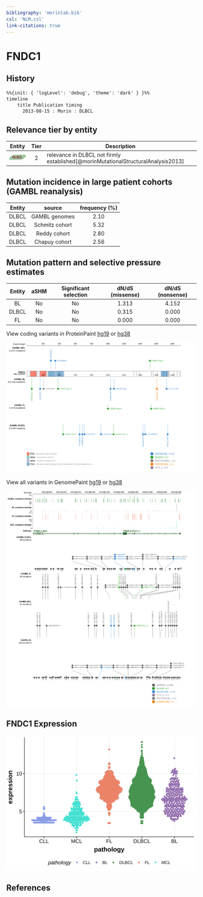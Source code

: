 ```yaml
---
bibliography: 'morinlab.bib'
csl: 'NLM.csl'
link-citations: true
---
```

# FNDC1

## History
```mermaid
%%{init: { 'logLevel': 'debug', 'theme': 'dark' } }%%
timeline
    title Publication timing
      2013-08-15 : Morin : DLBCL
```

## Relevance tier by entity

|Entity|Tier|Description                              |
|:------:|:----:|-----------------------------------------|
|![DLBCL](images/icons/DLBCL_tier2.png) |2   |relevance in DLBCL not firmly established[@morinMutationalStructuralAnalysis2013]|

## Mutation incidence in large patient cohorts (GAMBL reanalysis)

|Entity|source        |frequency (%)|
|:------:|:--------------:|:-------------:|
|DLBCL |GAMBL genomes |2.10         |
|DLBCL |Schmitz cohort|5.32         |
|DLBCL |Reddy cohort  |2.80         |
|DLBCL |Chapuy cohort |2.56         |

## Mutation pattern and selective pressure estimates

|Entity|aSHM|Significant selection|dN/dS (missense)|dN/dS (nonsense)|
|:------:|:----:|:---------------------:|:----------------:|:----------------:|
|BL    |No  |No                   |1.313           |4.152           |
|DLBCL |No  |No                   |0.315           |0.000           |
|FL    |No  |No                   |0.000           |0.000           |




View coding variants in ProteinPaint [hg19](https://morinlab.github.io/LLMPP/GAMBL/FNDC1_protein.html)  or [hg38](https://morinlab.github.io/LLMPP/GAMBL/FNDC1_protein_hg38.html)

![](images/proteinpaint/FNDC1_NM_032532.svg)

View all variants in GenomePaint [hg19](https://morinlab.github.io/LLMPP/GAMBL/FNDC1.html)  or [hg38](https://morinlab.github.io/LLMPP/GAMBL/FNDC1_hg38.html)

![](images/proteinpaint/FNDC1.svg)

## FNDC1 Expression
![](images/gene_expression/FNDC1_by_pathology.svg)
<!-- ORIGIN: morinMutationalStructuralAnalysis2013 -->
<!-- DLBCL: morinMutationalStructuralAnalysis2013 -->

## References

